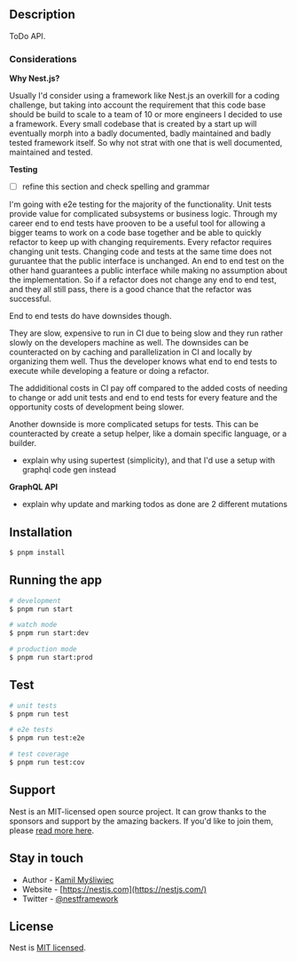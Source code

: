 ## Description

ToDo API.

### Considerations

**Why Nest.js?**

Usually I'd consider using a framework like Nest.js an overkill for a coding challenge, but taking into account the requirement that this code base should be build to scale to a team of 10 or more engineers I decided to use a framework. Every small codebase that is created by a start up will eventually morph into a badly documented, badly maintained and badly tested framework itself. So why not strat with one that is well documented, maintained and tested.

**Testing**

* [ ] refine this section and check spelling and grammar

I'm going with e2e testing for the majority of the functionality. Unit tests provide value for complicated subsystems or business logic. Through my career end to end tests have prooven to be a useful tool for allowing a bigger teams to work on a code base together and be able to quickly refactor to keep up with changing requirements. Every refactor requires changing unit tests. Changing code and tests at the same time does not guruantee that the public interface is unchanged. An end to end test on the other hand guarantees a public interface while making no assumption about the implementation. So if a refactor does not change any end to end test, and they all still pass, there is a good chance that the refactor was successful.

End to end tests do have downsides though. 

They are slow, expensive to run in CI due to being slow and they run rather slowly on the developers machine as well. The downsides can be counteracted on by caching and parallelization in CI and locally by organizing them well. Thus the developer knows what end to end tests to execute while developing a feature or doing a refactor. 

The addiditional costs in CI pay off compared to the added costs of needing to change or add unit tests and end to end tests for every feature and the opportunity costs of development being slower.

Another downside is more complicated setups for tests. This can be counteracted by create a setup helper, like a domain specific language, or a builder.

* explain why using supertest (simplicity), and that I'd use a setup with graphql code gen instead

**GraphQL API**

* explain why update and marking todos as done are 2 different mutations


## Installation

```bash
$ pnpm install
```

## Running the app

```bash
# development
$ pnpm run start

# watch mode
$ pnpm run start:dev

# production mode
$ pnpm run start:prod
```

## Test

```bash
# unit tests
$ pnpm run test

# e2e tests
$ pnpm run test:e2e

# test coverage
$ pnpm run test:cov
```

## Support

Nest is an MIT-licensed open source project. It can grow thanks to the sponsors and support by the amazing backers. If you'd like to join them, please [read more here](https://docs.nestjs.com/support).

## Stay in touch

- Author - [Kamil Myśliwiec](https://kamilmysliwiec.com)
- Website - [https://nestjs.com](https://nestjs.com/)
- Twitter - [@nestframework](https://twitter.com/nestframework)

## License

Nest is [MIT licensed](LICENSE).
